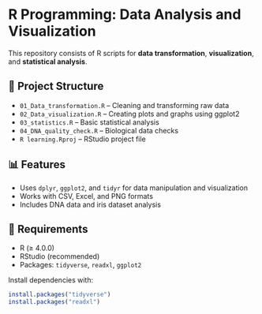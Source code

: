 # R Programming: Data Analysis and Visualization

This repository consists of R scripts for **data transformation**, **visualization**, and **statistical analysis**.

## 📂 Project Structure

- `01_Data_transformation.R` – Cleaning and transforming raw data
- `02_Data_visualization.R` – Creating plots and graphs using ggplot2
- `03_statistics.R` – Basic statistical analysis
- `04_DNA_quality_check.R` – Biological data checks
- `R learning.Rproj` – RStudio project file

## 📊 Features

- Uses `dplyr`, `ggplot2`, and `tidyr` for data manipulation and visualization
- Works with CSV, Excel, and PNG formats
- Includes DNA data and iris dataset analysis

## 🔧 Requirements

- R (≥ 4.0.0)
- RStudio (recommended)
- Packages: `tidyverse`, `readxl`, `ggplot2`

Install dependencies with:
```r
install.packages("tidyverse")
install.packages("readxl")
